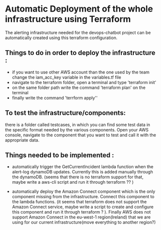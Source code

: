# Automatic Deployment of the whole infrastructure using Terraform

The alerting infrastructure needed for the devops-chatbot project can be automatically created using this terraform configuration. 

## Things to do in order to deploy the infrastructure : 
- if you want to use other AWS account than the one used by the team change the iam_acc_key variable in the variables.tf file
- navigate to the terraform folder, open a terminal and type 'terraform init'
- on the same folder path write the command 'terraform plan' on the terminal
- finally write the command 'terrform apply''

## To test the infrastructure/components: 
there is a folder called testcases, in which you can find some test data in the specific format needed by the various components. Open your AWS console, navigate to the component that you want to test and call it with the appropriate data. 

## Things needed to be implemented : 
- automatically trigger the GetCurrentIncident lambda function when the alert-log dynamoDB updates. Currently this is added manually through the dynamoDB. (seems that there is no terraform support for that, maybe write a aws-cli script and run it through terraform ?? )

- automatically deploy the Amazon Connect component which is the only component missing from the infrastructure. Connect this component to the lambda functions. (it seems that terraform does not support the Amazon Connect service, maybe write a script to create and configure this component and run it through terraform ? ). Finally AWS does not support Amazon Connect in the eu-west-1 region(Ireland) that we are using for our current infrastructure(move everything to another region?) 
